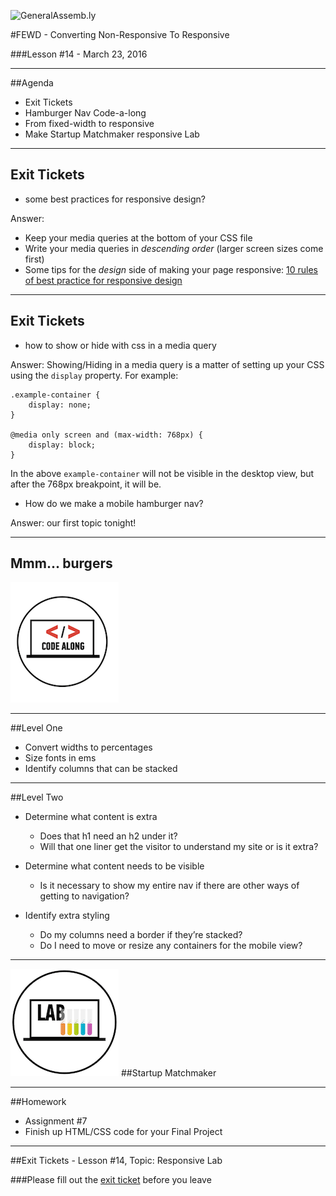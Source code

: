 ![GeneralAssemb.ly](https://github.com/generalassembly/ga-ruby-on-rails-for-devs/raw/master/images/ga.png "GeneralAssemb.ly")

#FEWD - Converting Non-Responsive To Responsive

###Lesson #14 - March 23, 2016


---


##Agenda

*	Exit Tickets
*	Hamburger Nav Code-a-long
*	From fixed-width to responsive
*	Make Startup Matchmaker responsive Lab

---
## Exit Tickets

*	some best practices for responsive design?

Answer: 

*	Keep your media queries at the bottom of your CSS file
*	Write your media queries in *descending order* (larger screen sizes come first)
*	Some tips for the *design* side of making your page responsive: <a href="http://thenextweb.com/dd/2015/10/19/10-rules-of-best-practice-for-responsive-design">10 rules of best practice for responsive design</a>

---
## Exit Tickets

*	how to show or hide with css in a media query

Answer: Showing/Hiding in a media query is a matter of setting up your CSS using the `display` property.  For example:

	.example-container {
		display: none;
	}
	
	@media only screen and (max-width: 768px) {
		display: block;	
	}
	
In the above `example-container` will not be visible in the desktop view, but after the 768px breakpoint, it will be.	

*	How do we make a mobile hamburger nav?

Answer: our first topic tonight!

---

## Mmm... burgers

![GeneralAssemb.ly](../../img/icons/code_along.png)


---

##Level One

*	Convert widths to percentages
*	Size fonts in ems
*	Identify columns that can be stacked

---


##Level Two

*	Determine what content is extra
	*	Does that h1 need an h2 under it?
	*	Will that one liner get the visitor to understand my site or is it extra?

*	Determine what content needs to be visible
	*	Is it necessary to show my entire nav if there are other ways of getting to navigation?

*	Identify extra styling
	*	Do my columns need a border if they’re stacked?
	*	Do I need to move or resize any containers for the mobile view?


---



![GeneralAssemb.ly](../../img/icons/exercise_icon_md.png)
##Startup Matchmaker

---

##Homework

*	Assignment #7 
*	Finish up HTML/CSS code for your Final Project 

---

##Exit Tickets - Lesson #14, Topic: Responsive Lab

###Please fill out the <a href="https://docs.google.com/forms/d/1Iw2zghHfGgeM1p1G16F6kLi7KViv28tG3HVNnoM3PAc/viewform">exit ticket</a> before you leave



